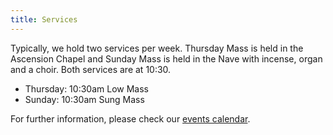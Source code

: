 ```yaml
---
title: Services
---
```


Typically, we hold two services per week.  Thursday Mass is held in the Ascension Chapel and Sunday Mass is held in the Nave with incense, organ and a choir.  Both services are at 10:30.

- Thursday: 10:30am Low Mass
- Sunday: 10:30am Sung Mass

For further information, please check our [events calendar](https://www.achurchnearyou.com/church/12188/service-and-events).
